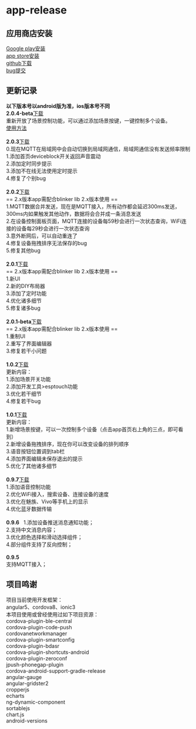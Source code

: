 # app-release  
## 应用商店安装  
[Google play安装](https://play.google.com/store/apps/details?id=iot.clz.me)  
[app store安装](https://itunes.apple.com/cn/app/id1357907814)  
[github下载](https://github.com/blinker-iot/app-release/releases)  
[bug提交](https://www.arduino.cn/thread-81133-1-1.html)  
## 更新记录  
**以下版本号以android版为准，ios版本号不同**  
**2.0.4-beta**[下载](https://github.com/blinker-iot/app-release/releases/download/2.0.4-beta/blinker-2.0.4-beta.apk)  
重新开放了场景控制功能，可以通过添加场景按键，一键控制多个设备。  
[使用方法](https://doc.blinker.app/?file=005-App%E4%BD%BF%E7%94%A8/05-%E5%9C%BA%E6%99%AF%E6%8E%A7%E5%88%B6)  
<br>
**2.0.3**[下载](https://github.com/blinker-iot/app-release/releases/download/2.0.3-beta/blinker-2.0.3-beta.apk)  
0.现在MQTT在局域网中会自动切换到局域网通信，局域网通信没有发送频率限制  
1.添加首页deviceblock开关返回声音震动  
2.添加定时同步提示  
3.添加不在线无法使用定时提示  
4.修复了个别bug  
<br>
**2.0.2**[下载](https://github.com/blinker-iot/app-release/releases/download/2.0.2/blinker-2.0.2.apk)  
== 2.x版本app需配合blinker lib 2.x版本使用 ==  
1.MQTT数据合并发送，现在是MQTT接入，所有动作都会延迟300ms发送，300ms内如果触发其他动作，数据将会合并成一条消息发送  
2.在设备控制面板页面，MQTT连接的设备每59秒会进行一次状态查询，WiFi连接的设备每29秒会进行一次状态查询  
3.意外断网后，可以自动重连了  
4.修复设备拖拽排序无法保存的bug  
5.修复其他bug  
<br>
**2.0.1**[下载](https://github.com/blinker-iot/app-release/releases/download/2.0.1/blinker-2.0.1.apk)  
== 2.x版本app需配合blinker lib 2.x版本使用 ==  
1.新UI  
2.新的DIY布局器  
3.添加了定时功能  
4.优化诸多细节  
5.修复诸多bug  
<br>
**2.0.1-beta**[下载](https://github.com/blinker-iot/app-release/releases/download/2.0.1-beta/blinker2.0.1-beta.apk)  
== 2.x版本app需配合blinker lib 2.x版本使用 ==  
1.重制UI  
2.重写了界面编辑器  
3.修复若干小问题  
<br>
**1.0.2**[下载](https://github.com/blinker-iot/app-release/releases/download/1.0.2/blinker-1.0.2.apk)  
更新内容：  
1.添加场景开关功能  
2.添加开发工具>esptouch功能  
3.优化若干细节  
4.修复若干bug  
<br>
**1.0.1**[下载](https://github.com/blinker-iot/app-release/releases/download/1.0.1-beta/blinker-1.0.1-beta.apk)  
更新内容：  
1.新增场景按键，可以一次控制多个设备（点击app首页右上角的三点，即可看到）  
2.新增设备拖拽排序，现在你可以改变设备的排列顺序  
3.语音按钮位置调到tab栏  
4.添加界面编辑未保存退出的提示  
5.优化了其他诸多细节  
<br>
**0.9.7**[下载](https://github.com/blinker-iot/app-release/releases/download/0.9.7/blinker-0.9.7.apk)  
1.添加语音控制功能  
2.优化WiFi接入，搜索设备、连接设备的速度  
3.优化在魅族、Vivo等手机上的显示  
4.优化蓝牙数据传输  
<br>
**0.9.6**  
1.添加设备推送消息通知功能；  
2.支持中文消息内容；  
3.优化颜色选择和滑动选择组件；  
4.部分组件支持了反向控制；  
<br>
**0.9.5**  
支持MQTT接入；  


## 项目鸣谢  
项目当前使用开发框架：  
angular5、cordova8、ionic3  
本项目使用或曾经使用过如下项目资源：  
cordova-plugin-ble-central  
cordova-plugin-code-push  
cordovanetworkmanager  
cordova-plugin-smartconfig  
cordova-plugin-bdasr  
cordova-plugin-shortcuts-android  
cordova-plugin-zeroconf  
jpush-phonegap-plugin  
cordova-android-support-gradle-release  
angular-gauge  
angular-gridster2  
cropperjs  
echarts  
ng-dynamic-component  
sortablejs  
chart.js  
android-versions  



